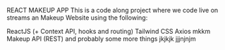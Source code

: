 REACT MAKEUP APP
This is a code along project where we code live on streams an Makeup Website using the following:

ReactJS (+ Context API, hooks and routing)
Tailwind CSS
Axios mkkm
Makeup API (REST)
and probably some more things
jkjkjk
jjjnjnjm
